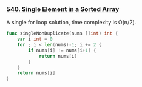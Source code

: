 ### [540. Single Element in a Sorted Array]

A single for loop solution, time complexity is O(n/2).
```go
func singleNonDuplicate(nums []int) int {
	var i int = 0
	for ; i < len(nums)-1; i += 2 {
		if nums[i] != nums[i+1] {
			return nums[i]
		}
	}
	return nums[i]
}
```

[540. Single Element in a Sorted Array]: https://leetcode.com/problems/single-element-in-a-sorted-array/
